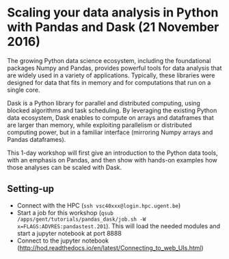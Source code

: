 # Scaling your data analysis in Python with Pandas and Dask (21 November 2016)

The growing Python data science ecosystem, including the foundational packages Numpy and Pandas, provides powerful tools for data analysis that are widely used in a variety of applications. Typically, these libraries were designed for data that fits in memory and for computations that run on a single core.

Dask is a Python library for parallel and distributed computing, using blocked algorithms and task scheduling. By leveraging the existing Python data ecosystem, Dask enables to compute on arrays and dataframes that are larger than memory, while exploiting parallelism or distributed computing power, but in a familiar interface (mirroring Numpy arrays and Pandas dataframes).

This 1-day workshop will first give an introduction to the Python data tools, with an emphasis on Pandas, and then show with hands-on examples how those analyses can be scaled with Dask.

## Setting-up

- Connect with the HPC (`ssh vsc40xxx@login.hpc.ugent.be`)
- Start a job for this workshop (`qsub /apps/gent/tutorials/pandas_dask/job.sh -W x=FLAGS:ADVRES:pandastest.201`). This will load the needed modules and start a jupyter notebook at port 8888
- Connect to the jupyter notebook (http://hod.readthedocs.io/en/latest/Connecting_to_web_UIs.html)
